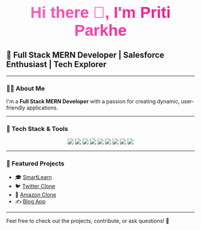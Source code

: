<head>
  <link href="https://fonts.googleapis.com/css2?family=Poppins:wght@600&display=swap" rel="stylesheet">
  <style>
    h1 {
      font-family: 'Poppins', sans-serif;
      font-size: 3em; /* Adjust the font size to your liking */
      background: linear-gradient(90deg, #ff6ec7, #ff007f); /* Pink-red gradient */
      -webkit-background-clip: text; /* Apply the gradient to the text */
      color: transparent; /* Make the actual text transparent */
      text-align: center;
      font-weight: bold;
    }
  </style>
</head>

<body>
  <h1>Hi there 👋, I'm Priti Parkhe</h1>
</body>

## 🚀 Full Stack MERN Developer | Salesforce Enthusiast | Tech Explorer

---

### 👩‍💻 About Me

I'm a **Full Stack MERN Developer** with a passion for creating dynamic, user-friendly applications.

---

### 🧰 Tech Stack & Tools

<p align="center">
  <img src="https://img.shields.io/badge/JavaScript-ES6+-F7DF1E?style=for-the-badge&logo=javascript&logoColor=white" />
  <img src="https://img.shields.io/badge/React-ReactJS-61DAFB?style=for-the-badge&logo=react&logoColor=black" />
  <img src="https://img.shields.io/badge/Node.js-6DA55F?style=for-the-badge&logo=node.js&logoColor=white" />
  <img src="https://img.shields.io/badge/Express.js-000000?style=for-the-badge&logo=express&logoColor=white" />
  <img src="https://img.shields.io/badge/MongoDB-47A248?style=for-the-badge&logo=mongodb&logoColor=white" />
  <img src="https://img.shields.io/badge/TailwindCSS-38B2AC?style=for-the-badge&logo=tailwindcss&logoColor=white" />
  <img src="https://img.shields.io/badge/Git-F05032?style=for-the-badge&logo=git&logoColor=white" />
  <img src="https://img.shields.io/badge/HTML5-E34F26?style=for-the-badge&logo=html5&logoColor=white" />
  <img src="https://img.shields.io/badge/CSS3-1572B6?style=for-the-badge&logo=css3&logoColor=white" />
</p>

---

### 🚀 Featured Projects

- 🎓 [SmartLearn](https://github.com/pritiparkhe/smartlearn)
- 🐦 [Twitter Clone](https://github.com/pritiparkhe/twitter-clone)
- 🛒 [Amazon Clone](https://github.com/pritiparkhe/amazon-clone)
- ✍️ [Blog App](https://github.com/pritiparkhe/blog-app)

---

Feel free to check out the projects, contribute, or ask questions! 🚀
